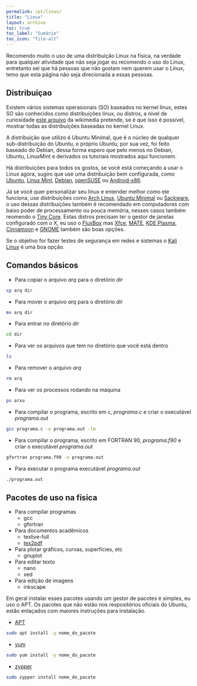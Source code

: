 ```yaml
---
permalink: /pt/linux/
title: "Linux"
layout: archive
toc: true
toc_label: "Sumário"
toc_icon: "file-alt"
---
```


Recomendo muito o uso de uma distribuição Linux na física, na verdade para qualquer atividade que não seja jogar eu recomendo o uso do Linux, entretanto sei que há pessoas que não gostam nem querem usar o Linux, temo que esta página não seja direcionada a essas pessoas.

## Distribuiçao

Existem vários sistemas operasionais (SO) baseados no kernel linux, estes SO são conhecidos como distribuições linux, ou distros, a nível de curiosidade [este arquivo](https://upload.wikimedia.org/wikipedia/commons/1/1b/Linux_Distribution_Timeline.svg) da wikimedia pretende, se é que isso é possível, mostrar todas as distribuições baseadas no kernel Linux.

A distribuição que utilizo é Ubuntu Minimal, que é o núcleo de qualquer sub-distribuição do Ubuntu, o próprio Ubuntu, por sua vez, foi feito baseado do Debian, dessa forma espero que pelo menos no Debian, Ubuntu, LinuxMint e derivados os tutoriais mostrados aqui funcionem.

Há distribuições para todos os gostos, se você está começando a usar o Linux agora, sugiro que use uma distribuição bem configurada, como [Ubuntu](https://pt.wikipedia.org/wiki/Ubuntu), [Linux Mint](https://pt.wikipedia.org/wiki/Linux_Mint), [Debian](https://pt.wikipedia.org/wiki/Debian), [openSUSE](https://pt.wikipedia.org/wiki/OpenSUSE) ou [Android-x86](https://pt.wikipedia.org/wiki/Android).

Já se você quer personalizar seu linux e entender melhor como ele funciona, use distribuições como [Arch Linux](https://pt.wikipedia.org/wiki/Arch_Linux), [Ubuntu Minimal](https://help.ubuntu.com/community/Installation/MinimalCD) ou [Sackware](https://pt.wikipedia.org/wiki/Slackware), o uso dessas distribuições também é recomendado em computadores com baixo poder de processamento ou pouca memória, nesses casos também reomendo o [Tiny Core](https://es.wikipedia.org/wiki/Tiny_Core_Linux). Estas distros precisam ter o gestor de janelas configurado com o X, eu uso o [FluxBox](https://pt.wikipedia.org/wiki/FluxBox) mas [Xfce](https://pt.wikipedia.org/wiki/Xfce), [MATE](https://pt.wikipedia.org/wiki/MATE), [KDE Plasma](https://pt.wikipedia.org/wiki/KDE_Plasma_4), [Cinnamoon](https://pt.wikipedia.org/wiki/Cinnamon_(interface_de_usu%C3%A1rio)) e [GNOME](https://pt.wikipedia.org/wiki/GNOME) também são boas opções.

Se o objetivo for fazer testes de segurança em redes e sistemas o [Kali Linux](https://pt.wikipedia.org/wiki/Kali_Linux) é uma boa opção.

## Comandos básicos

* Para copiar o arquivo *arq* para o diretório *dir*
```bash
cp arq dir
```
* Para mover o arquivo *arq* para o diretório *dir*
```bash
mv arq dir
```
* Para entrar no diretório *dir*
```bash
cd dir
```
* Para ver os arquivos que tem no diretório que você está dentro
```bash
ls
```
* Para remover o arquivo *arq*
```bash
rm arq
```
* Para ver os processos rodando na máquina
```bash
ps arxu
```
* Para compilar o programa, escrito em c, *programa.c* e criar o executável *programa.out*
```bash
gcc programa.c -o programa.out -lm
```
* Para compilar o programa, escrito em FORTRAN 90, *programa.f90* e criar o executável *programa.out*
```bash
gfortran programa.f90 -o programa.out
```
* Para executar o programa executável *programa.out*
```bash
./programa.out
```

## Pacotes de uso na física

* Para compilar programas
  * gcc
  * gfortran
* Para documentos acadêmicos
  * texlive-full
  * [tex2pdf](/pt/pkg/latex/)
* Para plotar gráficos, curvas, superfícies, etc
  * gnuplot
* Para editar texto
  * nano
  * xed
* Para edição de imagens
  * inkscape
  
Em geral instalar esses pacotes usando um gestor de pacotes é simples, eu uso o APT. Os pacotes que não estão nos respositórios oficiais do Ubuntu, estão enlaçados com maiores instruções para instalação.
* [APT](https://pt.wikipedia.org/wiki/APT_(software))
```bash
sudo apt install -y nome_do_pacote
```
* [yum](https://pt.wikipedia.org/wiki/Yum)
```bash
sudo yum install -y nome_do_pacote
```
* [zypper](https://pt.wikipedia.org/wiki/ZYpp)
```bash
sudo zypper install nome_do_pacote
```
